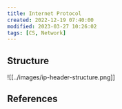 ```yaml
---
title: Internet Protocol
created: 2022-12-19 07:40:00
modified: 2023-03-27 10:26:02
tags: [CS, Network]
---
```


## Structure

![[../images/ip-header-structure.png]]

## References
